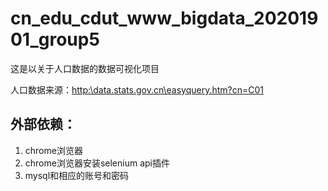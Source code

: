 # cn_edu_cdut_www_bigdata_20201901_group5
这是以关于人口数据的数据可视化项目

人口数据来源：[http:\\data.stats.gov.cn\\easyquery.htm?cn=C01](http:\\data.stats.gov.cn\\easyquery.htm?cn=C01)

## 外部依赖：
1. chrome浏览器
2. chrome浏览器安装selenium api插件
3. mysql和相应的账号和密码
